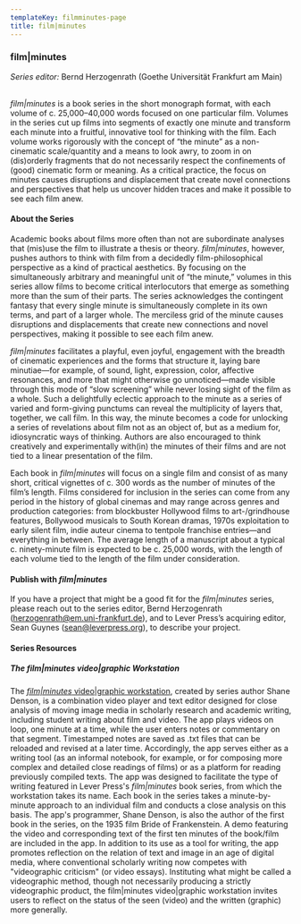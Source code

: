 ```yaml
---
templateKey: filmminutes-page
title: film|minutes
---
```

### film|minutes

*Series editor:* Bernd Herzogenrath (Goethe Universität Frankfurt am Main)

<br>*film|minutes* is a book series in the short monograph format, with each volume of c. 25,000–40,000 words focused on one particular film. Volumes in the series cut up films into segments of exactly one minute and transform each minute into a fruitful, innovative tool for thinking with the film. Each volume works rigorously with the concept of “the minute” as a non-cinematic scale/quantity and a means to look awry, to zoom in on (dis)orderly fragments that do not necessarily respect the confinements of (good) cinematic form or meaning. As a critical practice, the focus on minutes causes disruptions and displacement that create novel connections and perspectives that help us uncover hidden traces and make it possible to see each film anew.

#### **About the Series**

Academic books about films more often than not are subordinate analyses that (mis)use the film to illustrate a thesis or theory. *film|minutes*, however, pushes authors to think with film from a decidedly film-philosophical perspective as a kind of practical aesthetics. By focusing on the simultaneously arbitrary and meaningful unit of “the minute,” volumes in this series allow films to become critical interlocutors that emerge as something more than the sum of their parts. The series acknowledges the contingent fantasy that every single minute is simultaneously complete in its own terms, and part of a larger whole. The merciless grid of the minute causes disruptions and displacements that create new connections and novel perspectives, making it possible to see each film anew.

*film|minutes* facilitates a playful, even joyful, engagement with the breadth of cinematic experiences and the forms that structure it, laying bare minutiae—for example, of sound, light, expression, color, affective resonances, and more that might otherwise go unnoticed—made visible through this mode of “slow screening” while never losing sight of the film as a whole. Such a delightfully eclectic approach to the minute as a series of varied and form-giving punctums can reveal the multiplicity of layers that, together, we call film. In this way, the minute becomes a code for unlocking a series of revelations about film not as an object of, but as a medium for, idiosyncratic ways of thinking. Authors are also encouraged to think creatively and experimentally with(in) the minutes of their films and are not tied to a linear presentation of the film.

Each book in *film|minutes* will focus on a single film and consist of as many short, critical vignettes of c. 300 words as the number of minutes of the film’s length. Films considered for inclusion in the series can come from any period in the history of global cinemas and may range across genres and production categories: from blockbuster Hollywood films to art-/grindhouse features, Bollywood musicals to South Korean dramas, 1970s exploitation to early silent film, indie auteur cinema to tentpole franchise entries—and everything in between. The average length of a manuscript about a typical c. ninety-minute film is expected to be c. 25,000 words, with the length of each volume tied to the length of the film under consideration.

#### **Publish with *film|minutes***

If you have a project that might be a good fit for the *film|minutes* series, please reach out to the series editor, Bernd Herzogenrath (herzogenrath@em.uni-frankfurt.de), and to Lever Press’s acquiring editor, Sean Guynes (sean@leverpress.org), to describe your project.

#### S﻿eries Resources

##### **The *film|minutes*** video|graphic Workstation

The [*film|minutes* video|graphic workstation](https://doi.org/10.25740/xq320wq3449), created by series author Shane Denson, is a combination video player and text editor designed for close analysis of moving image media in scholarly research and academic writing, including student writing about film and video. The app plays videos on loop, one minute at a time, while the user enters notes or commentary on that segment. Timestamped notes are saved as .txt files that can be reloaded and revised at a later time. Accordingly, the app serves either as a writing tool (as an informal notebook, for example, or for composing more complex and detailed close readings of films) or as a platform for reading previously compiled texts. The app was designed to facilitate the type of writing featured in Lever Press's *film|minutes* book series, from which the workstation takes its name. Each book in the series takes a minute-by-minute approach to an individual film and conducts a close analysis on this basis. The app's programmer, Shane Denson, is also the author of the first book in the series, on the 1935 film Bride of Frankenstein. A demo featuring the video and corresponding text of the first ten minutes of the book/film are included in the app. In addition to its use as a tool for writing, the app promotes reflection on the relation of text and image in an age of digital media, where conventional scholarly writing now competes with "videographic criticism" (or video essays). Instituting what might be called a videographic method, though not necessarily producing a strictly videographic product, the film|minutes video|graphic workstation invites users to reflect on the status of the seen (video) and the written (graphic) more generally.